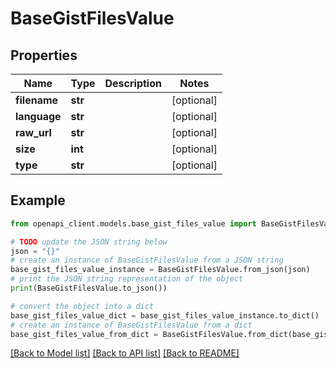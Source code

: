 # BaseGistFilesValue


## Properties

Name | Type | Description | Notes
------------ | ------------- | ------------- | -------------
**filename** | **str** |  | [optional] 
**language** | **str** |  | [optional] 
**raw_url** | **str** |  | [optional] 
**size** | **int** |  | [optional] 
**type** | **str** |  | [optional] 

## Example

```python
from openapi_client.models.base_gist_files_value import BaseGistFilesValue

# TODO update the JSON string below
json = "{}"
# create an instance of BaseGistFilesValue from a JSON string
base_gist_files_value_instance = BaseGistFilesValue.from_json(json)
# print the JSON string representation of the object
print(BaseGistFilesValue.to_json())

# convert the object into a dict
base_gist_files_value_dict = base_gist_files_value_instance.to_dict()
# create an instance of BaseGistFilesValue from a dict
base_gist_files_value_from_dict = BaseGistFilesValue.from_dict(base_gist_files_value_dict)
```
[[Back to Model list]](../README.md#documentation-for-models) [[Back to API list]](../README.md#documentation-for-api-endpoints) [[Back to README]](../README.md)


